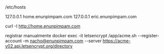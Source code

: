 

/etc/hosts

127.0.0.1	home.enunpimpam.com
127.0.0.1	eric.enunpimpam.com


curl -I http://home.enunpimpam.com


registrar manualmente
docker exec -it letsencrypt /app/acme.sh --register-account -m nacho@enunpimpam.com --server https://acme-v02.api.letsencrypt.org/directory
